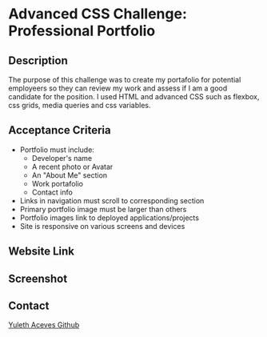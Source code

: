 # Advanced CSS Challenge: Professional Portfolio

## Description

The purpose of this challenge was to create my portafolio for potential employeers so they can review my work and assess if I am a good candidate for the position. I used HTML and advanced CSS such as flexbox, css grids, media queries and css variables.

## Acceptance Criteria

* Portfolio must include:
    * Developer's name
    * A recent photo or Avatar
    * An "About Me" section
    * Work portafolio
    * Contact info
* Links in navigation must scroll to corresponding section
* Primary portfolio image must be larger than others
* Portfolio images link to deployed applications/projects
* Site is responsive on various screens and devices

## Website Link

## Screenshot

## Contact

[Yuleth Aceves Github](https://github.com/YulethAceves)
